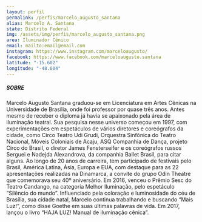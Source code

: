 ```yaml
---
layout: perfil
permalink: /perfis/marcelo_augusto_santana
alias: Marcelo A. Santana
state: Distrito Federal
img: /assets/img/perfis/marcelo_augusto_santana.png
area: Iluminador Cênico
email: mailto:email@email.com
instagram: https://www.instagram.com/marceloaugusto/
facebook: https://www.facebook.com/marceloaugusto.santana
latitude: "-15.602"
longitude: "-48.604"
---
```


##### **SOBRE**

Marcelo Augusto Santana graduou-se em Licenciatura em Artes Cênicas na Universidade de Brasília, onde foi professor por quase três anos. Antes mesmo de receber o diploma já havia se apaixonado pela área de iluminação teatral. Sua pesquisa nesse universo começou em 1997, com experimentações em espetáculos de vários diretores e coreógrafos da cidade, como Circo Teatro Udi Grudi, Orquestra Sinfônica do Teatro Nacional, Móveis Coloniais de Acaju, ASQ Companhia de Dança, projeto Circo do Brasil, o diretor James Fensterseifer e os coreógrafos russos Serguei e Nadejda Alexandrova, da companhia Ballet Brasil, para citar alguns. Ao longo de 20 anos de carreira, tem participado de festivais pelo Brasil, América Latina, Ásia, Europa e EUA, com destaque para as 22 apresentações realizadas na Dinamarca, a convite do grupo Odin Theatre que comemorava seu 40º aniversário. Em 2016, venceu o Prêmio Sesc do Teatro Candango, na categoria Melhor Iluminação, pelo espetáculo “Silêncio do mundo”. Influenciado pela coloração e luminosidade do céu de Brasília, sua cidade natal, Marcelo continua trabalhando e buscando “Mais Luz!”, como disse Goethe em suas últimas palavras de vida. Em 2017, lançou o livro “HAJA LUZ! Manual de iluminação cênica”.
